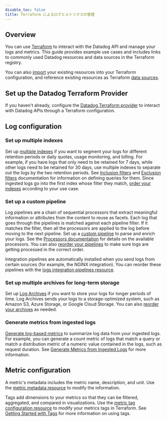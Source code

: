 ```yaml
---
disable_toc: false
title: Terraform によるログとメトリクスの管理
---
```


## Overview
You can use [Terraform][1] to interact with the Datadog API and manage your logs and metrics. This guide provides example use cases and includes links to commonly used Datadog resources and data sources in the Terraform registry.

You can also [import][2] your existing resources into your Terraform configuration, and reference existing resources as Terraform [data sources][3].

## Set up the Datadog Terraform Provider

If you haven't already, configure the [Datadog Terraform provider][4] to interact with Datadog APIs through a Terraform configuration.

## Log configuration

### Set up multiple indexes

Set up [multiple indexes][5] if you want to segment your logs for different retention periods or daily quotas, usage monitoring, and billing. For example, if you have logs that only need to be retained for 7 days, while other logs need to be retained for 30 days, use multiple indexes to separate out the logs by the two retention periods. See [Inclusion filters][6] and [Exclusion filters][7] documentation for information on defining queries for them. Since ingested logs go into the first index whose filter they match, [order your indexes][8] according to your use case.

### Set up a custom pipeline

Log pipelines are a chain of sequential processors that extract meaningful information or attributes from the content to reuse as facets. Each log that goes through the pipelines is matched against each pipeline filter. If it matches the filter, then all the processors are applied to the log before moving to the next pipeline. Set up a [custom pipeline][9] to parse and enrich your logs. See the [Processors documentation][10] for details on the available processors. You can also [reorder your pipelines][11] to make sure logs are getting processed in the correct order.

Integration pipelines are automatically installed when you send logs from certain sources (for example, the NGINX integration). You can reorder these pipelines with the [logs integration pipelines resource][12].

### Set up multiple archives for long-term storage

Set up [Log Archives][13] if you want to store your logs for longer periods of time. Log Archives sends your logs to a storage-optimized system, such as Amazon S3, Azure Storage, or Google Cloud Storage. You can also [reorder your archives][14] as needed.

### Generate metrics from ingested logs

[Generate log-based metrics][15] to summarize log data from your ingested logs. For example, you can generate a count metric of logs that match a query or match a distribution metric of a numeric value contained in the logs, such as request duration. See [Generate Metrics from Ingested Logs][16] for more information.

## Metric configuration

A metric's metadata includes the metric name, description, and unit. Use the [metric metadata resource][17] to modify the information.

Tags add dimensions to your metrics so that they can be filtered, aggregated, and compared in visualizations. Use the [metric tag configuration resource][18] to modify your metrics tags in Terraform. See [Getting Started with Tags][19] for more information on using tags.


[1]: https://www.terraform.io/
[2]: https://developer.hashicorp.com/terraform/cli/import
[3]: https://developer.hashicorp.com/terraform/language/data-sources
[4]: /ja/integrations/terraform/
[5]: https://registry.terraform.io/providers/DataDog/datadog/latest/docs/resources/logs_index
[6]: /ja/logs/log_configuration/indexes/#indexes-filters
[7]: /ja/logs/log_configuration/indexes/#exclusion-filters
[8]: https://registry.terraform.io/providers/DataDog/datadog/latest/docs/resources/logs_index_order
[9]: https://registry.terraform.io/providers/DataDog/datadog/latest/docs/resources/logs_custom_pipeline
[10]: /ja/logs/log_configuration/processors/?tab=ui
[11]: https://registry.terraform.io/providers/DataDog/datadog/latest/docs/resources/logs_pipeline_order
[12]: https://registry.terraform.io/providers/DataDog/datadog/latest/docs/resources/logs_integration_pipeline
[13]: https://registry.terraform.io/providers/DataDog/datadog/latest/docs/resources/logs_archive
[14]: https://registry.terraform.io/providers/DataDog/datadog/latest/docs/resources/logs_archive_order
[15]: https://registry.terraform.io/providers/DataDog/datadog/latest/docs/resources/logs_metric
[16]: https://docs.datadoghq.com/ja/logs/log_configuration/logs_to_metrics/
[17]: https://registry.terraform.io/providers/DataDog/datadog/latest/docs/resources/metric_metadata
[18]: https://registry.terraform.io/providers/DataDog/datadog/latest/docs/resources/metric_tag_configuration
[19]: /ja/getting_started/tagging/